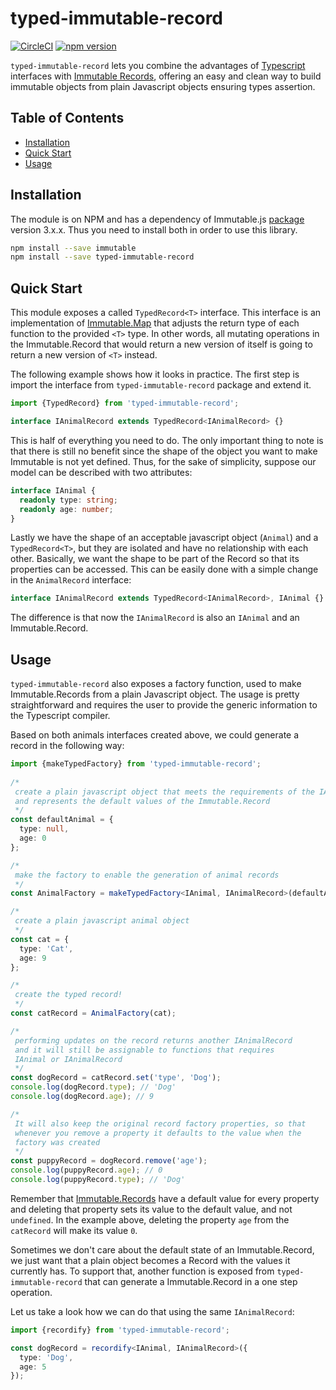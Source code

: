 # typed-immutable-record

[![CircleCI](https://circleci.com/gh/rangle/typed-immutable-record/tree/master.svg?style=svg)](https://circleci.com/gh/rangle/typed-immutable-record/tree/master)
[![npm version](https://img.shields.io/npm/v/typed-immutable-record.svg)](https://www.npmjs.com/package/typed-immutable-record)

`typed-immutable-record` lets you combine the advantages of [Typescript](https://github.com/Microsoft/TypeScript) interfaces with [Immutable Records](https://facebook.github.io/immutable-js/docs/#/Record), offering an easy and clean way to build immutable objects from plain Javascript objects ensuring types assertion.
 
## Table of Contents
 
 - [Installation](#installation)
 - [Quick Start](#quick-start)
 - [Usage](#usage)
 
## Installation
 
The module is on NPM and has a dependency of Immutable.js [package](https://www.npmjs.com/package/immutable) version 3.x.x. Thus you need to install both in order to use this library.

```sh
npm install --save immutable
npm install --save typed-immutable-record
```

## Quick Start

This module exposes a called `TypedRecord<T>` interface. This interface is an implementation of [Immutable.Map](https://facebook.github.io/immutable-js/docs/#/Map) that adjusts the return type of each function to the provided `<T>` type. In other words, all mutating operations in the Immutable.Record that would return a new version of itself is going to return a new version of `<T>` instead.

The following example shows how it looks in practice. The first step is import the interface from `typed-immutable-record` package and extend it.

```typescript
import {TypedRecord} from 'typed-immutable-record';

interface IAnimalRecord extends TypedRecord<IAnimalRecord> {}
```

This is half of everything you need to do. The only important thing to note is that there is still no benefit since the shape of the object you want to make Immutable is not yet defined. Thus, for the sake of simplicity, suppose our model can be described with two attributes:

```typescript
interface IAnimal {
  readonly type: string;
  readonly age: number;
}  
```
 
Lastly we have the shape of an acceptable javascript object (`Animal`) and a `TypedRecord<T>`, but they are isolated and have no relationship with each other. Basically, we want the shape to be part of the Record so that its properties can be accessed. This can be easily done with a simple change in the `AnimalRecord` interface:

```typescript
interface IAnimalRecord extends TypedRecord<IAnimalRecord>, IAnimal {} 
```

The difference is that now the `IAnimalRecord` is also an `IAnimal` and an Immutable.Record.

## Usage

`typed-immutable-record` also exposes a factory function, used to make Immutable.Records from a plain Javascript object. The usage is pretty straightforward and requires the user to provide the generic information to the Typescript compiler.

Based on both animals interfaces created above, we could generate a record in the following way: 

```typescript
import {makeTypedFactory} from 'typed-immutable-record';
 
/*
 create a plain javascript object that meets the requirements of the IAnimal interface 
 and represents the default values of the Immutable.Record
 */
const defaultAnimal = {
  type: null,
  age: 0
};

/*
 make the factory to enable the generation of animal records
 */
const AnimalFactory = makeTypedFactory<IAnimal, IAnimalRecord>(defaultAnimal);

/* 
 create a plain javascript animal object
 */
const cat = {
  type: 'Cat',
  age: 9
};

/* 
 create the typed record!
 */
const catRecord = AnimalFactory(cat);

/*
 performing updates on the record returns another IAnimalRecord
 and it will still be assignable to functions that requires 
 IAnimal or IAnimalRecord
 */
const dogRecord = catRecord.set('type', 'Dog');
console.log(dogRecord.type); // 'Dog'
console.log(dogRecord.age); // 9

/*
 It will also keep the original record factory properties, so that
 whenever you remove a property it defaults to the value when the 
 factory was created
 */
const puppyRecord = dogRecord.remove('age');
console.log(puppyRecord.age); // 0
console.log(puppyRecord.type); // 'Dog'

```

Remember that [Immutable.Records](https://facebook.github.io/immutable-js/docs/#/Record) have a default value for every property and deleting that property sets its value to the default value, and not `undefined`. In the example above, deleting the property `age` from the `catRecord` will make its value `0`.

Sometimes we don't care about the default state of an Immutable.Record, we just want that a plain object becomes a Record with the values it currently has. To support that, another function is exposed from `typed-immutable-record` that can generate a Immutable.Record in a one step operation.

Let us take a look how we can do that using the same `IAnimalRecord`: 

```typescript
import {recordify} from 'typed-immutable-record';

const dogRecord = recordify<IAnimal, IAnimalRecord>({
  type: 'Dog',
  age: 5
});
```
